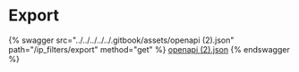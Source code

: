 # Export

{% swagger src="../../../../../.gitbook/assets/openapi (2).json" path="/ip_filters/export" method="get" %}
[openapi (2).json](<../../../../../.gitbook/assets/openapi (2).json>)
{% endswagger %}
